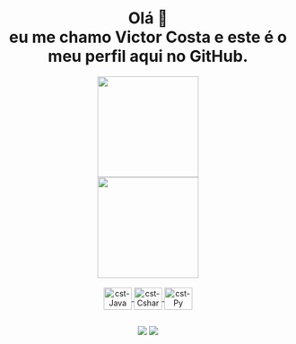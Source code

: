 <div align="center">
  <h1>Olá 👋 <br>
  eu me chamo Victor Costa e este é o meu perfil aqui no GitHub.
</h1>
  </div>
<div align="center">
  <a href="https://github.com/victorcst">
  <img height="180em" src="https://github-readme-stats.vercel.app/api?username=victorcst&show_icons=true&theme=codeSTACKr&include_all_commits=true&count_private=true"/>
  </div>
  <div align="center">
  <img height="180em" src="https://github-readme-stats.vercel.app/api/top-langs/?username=victorcst&layout=compact&langs_count=7&theme=codeSTACKr"/>
</div>
<div align="center"><br>
  <img align="center" alt="cst-Java" height="40" width="50" src="https://cdn.jsdelivr.net/gh/devicons/devicon/icons/java/java-plain-wordmark.svg">
  <img align="center" alt="cst-Csharp" height="40" width="50" src="https://cdn.jsdelivr.net/gh/devicons/devicon/icons/csharp/csharp-line.svg">
  <img align="center" alt="cst-Py" height="40" width="50" src="https://cdn.jsdelivr.net/gh/devicons/devicon/icons/python/python-original-wordmark.svg">
</div>
  
  ##
 
<div align="center">
  <a href = "mailto:contato.victorcostaof@gmail.com"><img src="https://img.shields.io/badge/-Gmail-%23333?style=for-the-badge&logo=gmail&logoColor=white" target="_blank"></a>
  <a href="https://www.linkedin.com/in/victorcst/" target="_blank"><img src="https://img.shields.io/badge/-LinkedIn-%230077B5?style=for-the-badge&logo=linkedin&logoColor=white" target="_blank"></a>  
</div>
